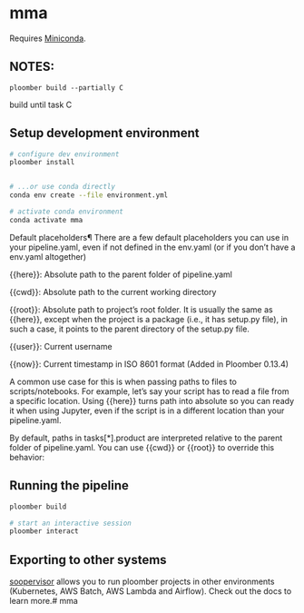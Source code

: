 # mma
Requires [Miniconda](https://docs.conda.io/en/latest/miniconda.html).

## NOTES:
    ploomber build --partially C

build until task C

## Setup development environment

```sh
# configure dev environment
ploomber install


# ...or use conda directly
conda env create --file environment.yml

# activate conda environment
conda activate mma
```

Default placeholders¶
There are a few default placeholders you can use in your pipeline.yaml, even if not defined in the env.yaml (or if you don’t have a env.yaml altogether)

{{here}}: Absolute path to the parent folder of pipeline.yaml

{{cwd}}: Absolute path to the current working directory

{{root}}: Absolute path to project’s root folder. It is usually the same as {{here}}, except when the project is a package (i.e., it has setup.py file), in such a case, it points to the parent directory of the setup.py file.

{{user}}: Current username

{{now}}: Current timestamp in ISO 8601 format (Added in Ploomber 0.13.4)

A common use case for this is when passing paths to files to scripts/notebooks. For example, let’s say your script has to read a file from a specific location. Using {{here}} turns path into absolute so you can ready it when using Jupyter, even if the script is in a different location than your pipeline.yaml.

By default, paths in tasks[*].product are interpreted relative to the parent folder of pipeline.yaml. You can use {{cwd}} or {{root}} to override this behavior:

## Running the pipeline

```sh
ploomber build

# start an interactive session
ploomber interact
```

## Exporting to other systems

[soopervisor](https://soopervisor.readthedocs.io/) allows you to run ploomber projects in other environments (Kubernetes, AWS Batch, AWS Lambda and Airflow). Check out the docs to learn more.# mma

